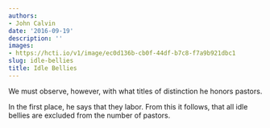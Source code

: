 ```yaml
---
authors:
- John Calvin
date: '2016-09-19'
description: ''
images:
- https://hcti.io/v1/image/ec0d136b-cb0f-44df-b7c8-f7a9b921dbc1
slug: idle-bellies
title: Idle Bellies
---
```


We must observe, however, with what titles of distinction he honors pastors.

In the first place, he says that they labor. From this it follows, that all idle bellies are excluded from the number of pastors.